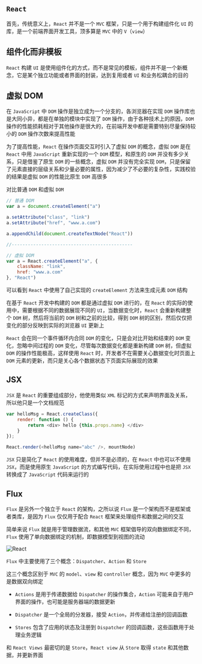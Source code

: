 ## ```React```

首先，传统意义上，```React``` 并不是一个 ```MVC``` 框架，只是一个用于构建组件化 ```UI``` 的库，是一个前端界面开发工具，顶多算是 ```MVC``` 中的 ```V```（```view```）

## 组件化而非模板

```React``` 构建 ```UI``` 是使用组件化的方式，而不是常见的模板，组件并不是一个新概念，它是某个独立功能或者界面的封装，达到复用或者 ```UI``` 和业务松耦合的目的

## 虚拟 DOM

在 ```JavaScript``` 中 ```DOM``` 操作是独立成为一个分支的，各浏览器在实现 ```DOM``` 操作库也是大同小异，都是在单独的模块中实现了 ```DOM``` 操作，由于各种技术上的原因，```DOM``` 操作的性能损耗相对于其他操作是很大的，在前端开发中都是需要特别尽量保持较小的 ```DOM``` 操作次数来提高性能

为了提高性能，```React``` 在操作页面交互时引入了虚拟 ```DOM``` 的概念，虚拟 ```DOM``` 是在 ```React``` 中用 ```JavaScript``` 重新实现的一个 ```DOM``` 模型，和原生的 ```DOM``` 并没有多少关系，只是借鉴了原生 ```DOM``` 的一些概念，虚拟 ```DOM``` 并没有完全实现 ```DOM```，只是保留了元素直接的层级关系和少量必要的属性，因为减少了不必要的复杂性，实践校验的结果是虚拟 ```DOM``` 的性能比原生 ```DOM``` 高很多

对比普通 ```DOM``` 和虚拟 ```DOM```

```js
// 普通 DOM
var a = document.createElement("a")

a.setAttribute("class", "link")
a.setAttribute("href", "www.a.com")

a.appendChild(document.createTextNode("React"))

//---------------------------------------------

// 虚拟 DOM
var a = React.createElement("a", {
    className: "link",
    href: "www.a.com"
}, "React")
```


可以看到 ```React``` 中使用了自己实现的 ```createElement``` 方法来生成元素 ```DOM``` 结构

在基于 ```React``` 开发中构建的 ```DOM``` 都是通过虚拟 ```DOM``` 进行的，在 ```React``` 的实际的使用中，需要根据不同的数据展现不同的 ```UI```，当数据变化时，```React``` 会重新构建整个 ```DOM``` 树，然后将当前的 ```DOM``` 树和之前的比较，得到 ```DOM``` 树的区别，然后仅仅把变化的部分反映到实际的浏览器 ```UI``` 更新上

```React``` 会在同一个事件循环内合同 ```DOM``` 的变化，只是会对比开始和结束的 ```DOM``` 变化，忽略中间过程的 ```DOM``` 变化，尽管每次数据变化都是重新构建 ```DOM``` 树，但虚拟 ```DOM``` 的操作性能极高，这样使用 ```React``` 时，开发者不在需要关心数据变化时页面上 ```DOM``` 元素的更新，而只是关心各个数据状态下页面实际展现的效果



## JSX

```JSX``` 是 ```React``` 的重要组成部分，他使用类似 ```XML``` 标记的方式来声明界面及关系，所以他只是一个文档规范

```js
var helloMsg = React.createClass({
    render: function () {
        return <div> hello {this.props.name} </div>
    }
});

React.render(<helloMsg name="abc" />, mountNode)
```

```JSX``` 只是简化了 ```React``` 的使用难度，但并不是必须的，在 ```React``` 中也可以不使用 ```JSX```，而是使用原生 ```JavaScript``` 的方式编写代码，在实际使用过程中也是把 ```JSX``` 转换成了 ```JavaScript``` 代码来运行的


## Flux

```Flux``` 是另外一个独立于 ```React``` 的架构，之所以说 ```Flux``` 是一个架构而不是框架或者类库，是因为 ```Flux``` 仅仅用于配合 ```React``` 框架来处理组件和数据之间的交互

简单来说 ```Flux``` 就是用于管理数据流，和其他 ```MVC``` 框架倡导的双向数据绑定不同，```Flux``` 使用了单向数据绑定的机制，即数据模型到视图的流动

![React](http://img2.tuicool.com/ZBRNFjr.png!web)

```Flux``` 中主要使用了三个概念：```Dispatcher```、```Action``` 和 ```Store```

这三个概念区别于 ```MVC``` 的 ```model```、```view``` 和 ```controller``` 概念，因为 ```MVC``` 中更多的是数据双向绑定

* ```Actions``` 是用于传递数据给 ```Dispatcher``` 的操作集合，```Action``` 可能来自于用户界面的操作，也可能是服务器端的数据更新

* ```Dispatcher``` 是一个全局的分发器，接受 ```Action```，并传递给注册的回调函数

* ```Stores``` 包含了应用的状态及注册到 ```Dispatcher``` 的回调函数，这些函数用于处理业务逻辑

和 ```React Views``` 最密切的是 ```Store```，```React view``` 从 ```Store``` 取得 ```state``` 和其他数据，并更新界面